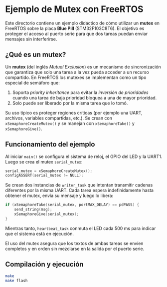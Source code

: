 # Ejemplo de Mutex con FreeRTOS

Este directorio contiene un ejemplo didáctico de cómo utilizar un **mutex** en FreeRTOS sobre la placa **Blue Pill** (STM32F103C8T6). El objetivo es proteger el acceso al puerto serie para que dos tareas puedan enviar mensajes sin interferirse.

## ¿Qué es un mutex?

Un **mutex** (del inglés *Mutual Exclusion*) es un mecanismo de sincronización que garantiza que solo una tarea a la vez pueda acceder a un recurso compartido. En FreeRTOS los mutexes se implementan como un tipo especial de semáforo que:

1. Soporta *priority inheritance* para evitar la *inversión de prioridades* cuando una tarea de baja prioridad bloquea a una de mayor prioridad.
2. Solo puede ser liberado por la misma tarea que lo tomó.

Su uso típico es proteger regiones críticas (por ejemplo una UART, archivos, variables compartidas, etc.). Se crean con `xSemaphoreCreateMutex()` y se manejan con `xSemaphoreTake()` y `xSemaphoreGive()`.

## Funcionamiento del ejemplo

Al iniciar `main()` se configura el sistema de reloj, el GPIO del LED y la UART1. Luego se crea el mutex `serial_mutex`:

```c
serial_mutex = xSemaphoreCreateMutex();
configASSERT(serial_mutex != NULL);
```

Se crean dos instancias de `writer_task` que intentan transmitir cadenas diferentes por la misma UART. Cada tarea espera indefinidamente hasta obtener el mutex, envía su mensaje y luego lo libera:

```c
if (xSemaphoreTake(serial_mutex, portMAX_DELAY) == pdPASS) {
    send_string(msg);
    xSemaphoreGive(serial_mutex);
}
```

Mientras tanto, `heartbeat_task` conmuta el LED cada 500&nbsp;ms para indicar que el sistema está en ejecución.

El uso del mutex asegura que los textos de ambas tareas se envíen completos y en orden sin mezclarse en la salida por el puerto serie.

## Compilación y ejecución

```bash
make
make flash
```
